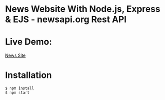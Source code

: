 # News Website With Node.js, Express & EJS - newsapi.org Rest API

# Live Demo:
[News Site](https://www.google.com)

# Installation
    $ npm install
    $ npm start
